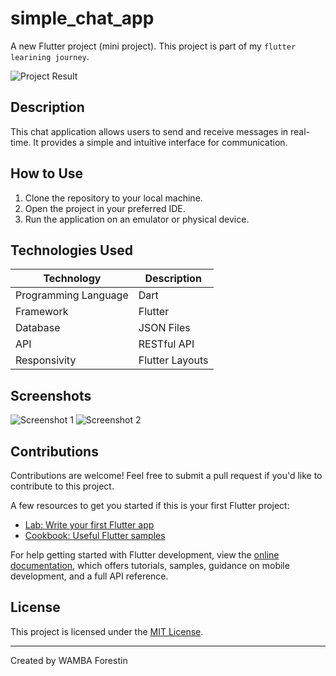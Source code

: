 # simple_chat_app

A new Flutter project (mini project). This project is part of my `flutter learining journey`.

![Project Result](assets/screenshots/project_result.png)

## Description

This chat application allows users to send and receive messages in real-time. It provides a simple and intuitive interface for communication.

## How to Use

1. Clone the repository to your local machine.
2. Open the project in your preferred IDE.
3. Run the application on an emulator or physical device.

## Technologies Used

| Technology         | Description          |
| ------------------ | -------------------- |
| Programming Language | Dart               |
| Framework           | Flutter             |
| Database            | JSON Files          |
| API                 | RESTful API         |
| Responsivity        | Flutter Layouts     |

## Screenshots

![Screenshot 1](assets/screenshots/screenshot_1.png)
![Screenshot 2](assets/screenshots/screenshot_2.png)

## Contributions

Contributions are welcome! Feel free to submit a pull request if you'd like to contribute to this project.

A few resources to get you started if this is your first Flutter project:

- [Lab: Write your first Flutter app](https://docs.flutter.dev/get-started/codelab)
- [Cookbook: Useful Flutter samples](https://docs.flutter.dev/cookbook)

For help getting started with Flutter development, view the
[online documentation](https://docs.flutter.dev/), which offers tutorials,
samples, guidance on mobile development, and a full API reference.

## License

This project is licensed under the [MIT License](LICENSE).

---
Created by WAMBA Forestin
